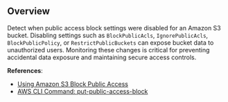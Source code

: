 ## Overview

Detect when public access block settings were disabled for an Amazon S3 bucket. Disabling settings such as `BlockPublicAcls`, `IgnorePublicAcls`, `BlockPublicPolicy`, or `RestrictPublicBuckets` can expose bucket data to unauthorized users. Monitoring these changes is critical for preventing accidental data exposure and maintaining secure access controls.

**References**:
- [Using Amazon S3 Block Public Access](https://docs.aws.amazon.com/AmazonS3/latest/userguide/access-control-block-public-access.html)
- [AWS CLI Command: put-public-access-block](https://awscli.amazonaws.com/v2/documentation/api/latest/reference/s3control/put-public-access-block.html)
